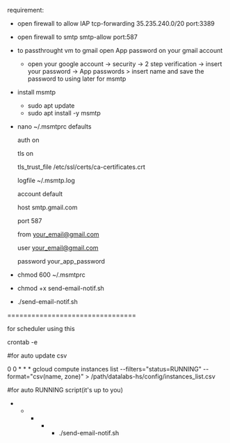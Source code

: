 requirement:
- open firewall to allow IAP tcp-forwarding 35.235.240.0/20 port:3389
- open firewall to smtp smtp-allow port:587
- to passthrought vm to gmail open App password on your gmail account
    - open your google account -> security -> 2 step verification -> insert your password -> App passwords > insert name and save the password to using later for msmtp
- install msmtp
    - sudo apt update
    - sudo apt install -y msmtp
- nano ~/.msmtprc
    defaults
  
    auth           on
  
    tls            on
  
    tls_trust_file /etc/ssl/certs/ca-certificates.crt
  
    logfile        ~/.msmtp.log


    account default
  
    host smtp.gmail.com
  
    port 587
  
    from your_email@gmail.com
  
    user your_email@gmail.com
  
    password your_app_password
  
- chmod 600 ~/.msmtprc
- chmod +x send-email-notif.sh
- ./send-email-notif.sh

================================

for scheduler using this

crontab -e

#for auto update csv


0 0 * * * gcloud compute instances list --filters="status=RUNNING" --format="csv(name, zone)" > /path/datalabs-hs/config/instances_list.csv


#for auto RUNNING script(it's up to you)
* * * * * ./send-email-notif.sh 

